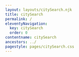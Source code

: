 ```yaml
---
layout: layouts/citySearch.njk
title: citySearch
permalink: /
eleventyNavigation:
  key: citySearch
  order: 0
contentname: citySearch
ancestors: ../
pagestyle: pages/citySearch.css
---
```

